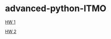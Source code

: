 # advanced-python-ITMO

[HW 1](https://github.com/alpotekhin/advanced-python-ITMO/tree/master/hw_1)

[HW 2](https://github.com/alpotekhin/advanced-python-ITMO/tree/master/hw2)
